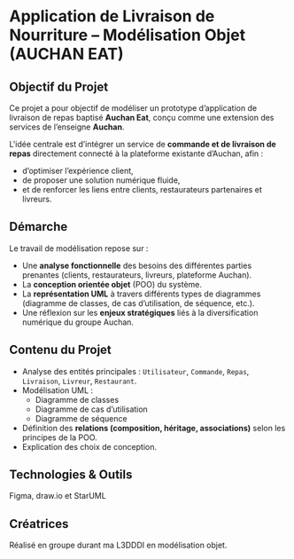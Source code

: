 # Application de Livraison de Nourriture – Modélisation Objet (AUCHAN EAT)

## Objectif du Projet

Ce projet a pour objectif de modéliser un prototype d’application de livraison de repas baptisé **Auchan Eat**, conçu comme une extension des services de l’enseigne **Auchan**.

L'idée centrale est d’intégrer un service de **commande et de livraison de repas** directement connecté à la plateforme existante d’Auchan, afin :

- d’optimiser l’expérience client,  
- de proposer une solution numérique fluide,  
- et de renforcer les liens entre clients, restaurateurs partenaires et livreurs.

## Démarche

Le travail de modélisation repose sur :

- Une **analyse fonctionnelle** des besoins des différentes parties prenantes (clients, restaurateurs, livreurs, plateforme Auchan).
- La **conception orientée objet** (POO) du système.
- La **représentation UML** à travers différents types de diagrammes (diagramme de classes, de cas d’utilisation, de séquence, etc.).
- Une réflexion sur les **enjeux stratégiques** liés à la diversification numérique du groupe Auchan.

## Contenu du Projet

- Analyse des entités principales : `Utilisateur`, `Commande`, `Repas`, `Livraison`, `Livreur`, `Restaurant`.
- Modélisation UML :
  - Diagramme de classes
  - Diagramme de cas d’utilisation
  - Diagramme de séquence
- Définition des **relations (composition, héritage, associations)** selon les principes de la POO.
- Explication des choix de conception.

## Technologies & Outils

Figma, draw.io et StarUML

## Créatrices

Réalisé en groupe durant ma L3DDDI en modélisation objet.
